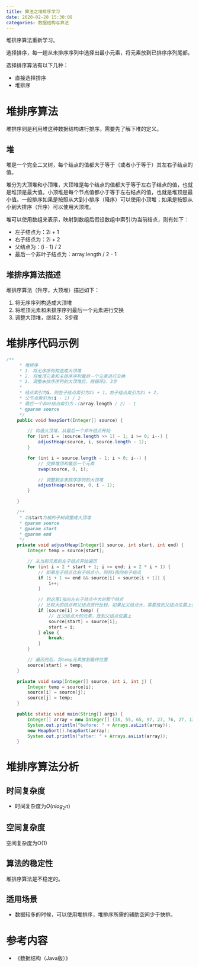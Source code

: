 ```yaml
---
title: 算法之堆排序学习
date: 2020-02-28 15:30:08
categories: 数据结构与算法
---
```


 堆排序算法重新学习。

<!--more-->


选择排序，每一趟从未排序序列中选择出最小元素，将元素放到已排序序列尾部。

选择排序算法有以下几种：

- 直接选择排序
- 堆排序

# 堆排序算法

堆排序则是利用堆这种数据结构进行排序。需要先了解下堆的定义。

## 堆

堆是一个完全二叉树，每个结点的值都大于等于（或者小于等于）其左右子结点的值。

堆分为大顶堆和小顶堆，大顶堆是每个结点的值都大于等于左右子结点的值，也就是堆顶是最大值。小顶堆是每个节点值都小于等于左右结点的值，也就是堆顶是最小值。一般排序如果是按照从大到小排序（降序）可以使用小顶堆；如果是按照从小到大排序（升序）可以使用大顶堆。

堆可以使用数组来表示，映射到数组后假设数组中索引i为当前结点，则有如下：

- 左子结点为：2i + 1
- 右子结点为：2i + 2
- 父结点为：(i - 1) / 2
- 最后一个非叶子结点为：array.length / 2 - 1

## 堆排序算法描述

堆排序算法（升序，大顶堆）描述如下：

1. 将无序序列构造成大顶堆
2. 将堆顶元素和未排序序列最后一个元素进行交换
3. 调整大顶堆，继续2、3步骤

# 堆排序代码示例

```java
/**
     * 堆排序
     * 1. 将无序序列构造成大顶堆
     * 2. 将堆顶元素和未排序序列最后一个元素进行交换
     * 3. 调整未排序序列的大顶堆后，继循环2、3步
     *
     * 结点索引为i，则左子结点索引为2i + 1，右子结点索引为2i + 2，
     * 父节点索引为(i - 1) / 2
     * 最后一个非叶结点索引为：(array.length / 2) - 1
     * @param source
     */
    public void heapSort(Integer[] source) {

        // 构造大顶堆，从最后一个非叶结点开始
        for (int i = (source.length >> 1) - 1; i >= 0; i--) {
            adjustHeap(source, i, source.length - 1);
        }

        for (int i = source.length - 1; i > 0; i--) {
            // 交换堆顶和最后一个元素
            swap(source, 0, i);

            // 调整剩余未排序序列的大顶堆
            adjustHeap(source, 0, i - 1);
        }

    }

    /**
     * 以start为根的子树调整成大顶堆
     * @param source
     * @param start
     * @param end
     */
    private void adjustHeap(Integer[] source, int start, int end) {
        Integer temp = source[start];

        // 从当前元素的左子结点开始遍历
        for (int i = 2 * start + 1; i <= end; i = 2 * i + 1) {
            // 如果左子结点比右子结点小，则将i指向右子结点
            if (i + 1 <= end && source[i] < source[i + 1]) {
                i++;
            }

            // 到这里i指向左右子结点中大的那个结点
            // 比较大的结点和父结点进行比较，如果比父结点大，需要放到父结点位置上去
            if (source[i] > temp) {
                // 比父结点大的元素，放到父结点位置上
                source[start] = source[i];
                start = i;
            } else {
                break;
            }
        }

        // 遍历完后，将temp元素放到最终位置
        source[start] = temp;
    }

    private void swap(Integer[] source, int i, int j) {
        Integer temp = source[i];
        source[i] = source[j];
        source[j] = temp;
    }

    public static void main(String[] args) {
        Integer[] array = new Integer[] {38, 55, 65, 97, 27, 76, 27, 13, 19};
        System.out.println("before: " + Arrays.asList(array));
        new HeapSort().heapSort(array);
        System.out.println("after: " + Arrays.asList(array));
    }
```

# 堆排序算法分析

## 时间复杂度

- 时间复杂度为$O(nlog_{2}n)$

## 空间复杂度

空间复杂度为O(1)

## 算法的稳定性

堆排序算法是不稳定的。

## 适用场景

- 数据较多的时候，可以使用堆排序，堆排序所需的辅助空间少于快排。

# 参考内容

- 《数据结构（Java版）》